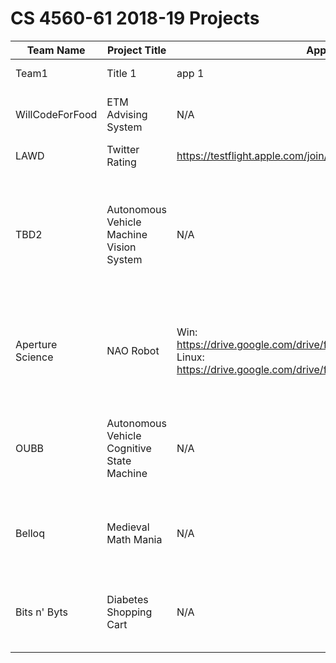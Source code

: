 # CS 4560-61 2018-19 Projects

Team Name | Project Title | App Download(APK, URL) | Website | Notes
-----| --------------| -------------| ------|-------
Team1| Title 1       | app 1        | https://...| additional comments/instructions
WillCodeForFood | ETM Advising System | N/A | https://etm.wcfadvise.be | Advisor accounts are matched to advisor emails in Student DARS
LAWD | Twitter Rating | https://testflight.apple.com/join/2LrYV2Ey | http://twitter-rating-94cc6.firebaseapp.com/ | 
TBD2 | Autonomous Vehicle Machine Vision System | N/A | N/A | The machine vision system will allow the vehicle to see and analyze its surroundings and pass any important information it gathers to the other subsystems of the vehicle. 
Aperture Science | NAO Robot | Win: https://drive.google.com/drive/folders/1TRUlvXukb7JrgP4DIISzhyPdTpugZNNZ Linux: https://drive.google.com/drive/folders/1qqls2MSFBeVLZewtb2C_s0a7O2QJFhpd | N/A | Links to distributable folder, zip and download folder and run executable file. Two platforms currently supported: Win(64-bit)/Linux(x86) 
OUBB | Autonomous Vehicle Cognitive State Machine | N/A | N/A | The Cognitive State Machine will receive events from the vision system and send appropriate commands to the guidence system.
Belloq | Medieval Math Mania | N/A | https://game-test-bed.firebaseapp.com/ | Game is still in development. We continually update features and levels, so things will change over time.
Bits n' Byts | Diabetes Shopping Cart | N/A | http://ec2-18-216-20-53.us-east-2.compute.amazonaws.com:8080/ | An updated version of the app will be loaded before the sprint. Many features are being worked on at the moment.
